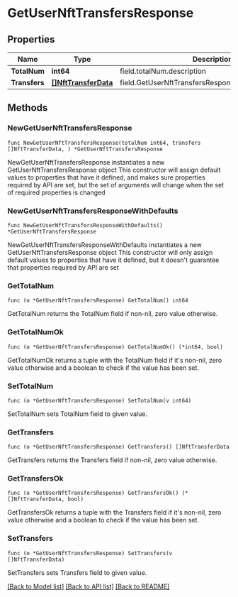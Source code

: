 # GetUserNftTransfersResponse

## Properties

Name | Type | Description | Notes
------------ | ------------- | ------------- | -------------
**TotalNum** | **int64** | field.totalNum.description | 
**Transfers** | [**[]NftTransferData**](NftTransferData.md) | field.GetUserNftTransfersResponse.NftTransferDataList | 

## Methods

### NewGetUserNftTransfersResponse

`func NewGetUserNftTransfersResponse(totalNum int64, transfers []NftTransferData, ) *GetUserNftTransfersResponse`

NewGetUserNftTransfersResponse instantiates a new GetUserNftTransfersResponse object
This constructor will assign default values to properties that have it defined,
and makes sure properties required by API are set, but the set of arguments
will change when the set of required properties is changed

### NewGetUserNftTransfersResponseWithDefaults

`func NewGetUserNftTransfersResponseWithDefaults() *GetUserNftTransfersResponse`

NewGetUserNftTransfersResponseWithDefaults instantiates a new GetUserNftTransfersResponse object
This constructor will only assign default values to properties that have it defined,
but it doesn't guarantee that properties required by API are set

### GetTotalNum

`func (o *GetUserNftTransfersResponse) GetTotalNum() int64`

GetTotalNum returns the TotalNum field if non-nil, zero value otherwise.

### GetTotalNumOk

`func (o *GetUserNftTransfersResponse) GetTotalNumOk() (*int64, bool)`

GetTotalNumOk returns a tuple with the TotalNum field if it's non-nil, zero value otherwise
and a boolean to check if the value has been set.

### SetTotalNum

`func (o *GetUserNftTransfersResponse) SetTotalNum(v int64)`

SetTotalNum sets TotalNum field to given value.


### GetTransfers

`func (o *GetUserNftTransfersResponse) GetTransfers() []NftTransferData`

GetTransfers returns the Transfers field if non-nil, zero value otherwise.

### GetTransfersOk

`func (o *GetUserNftTransfersResponse) GetTransfersOk() (*[]NftTransferData, bool)`

GetTransfersOk returns a tuple with the Transfers field if it's non-nil, zero value otherwise
and a boolean to check if the value has been set.

### SetTransfers

`func (o *GetUserNftTransfersResponse) SetTransfers(v []NftTransferData)`

SetTransfers sets Transfers field to given value.



[[Back to Model list]](../README.md#documentation-for-models) [[Back to API list]](../README.md#documentation-for-api-endpoints) [[Back to README]](../README.md)


